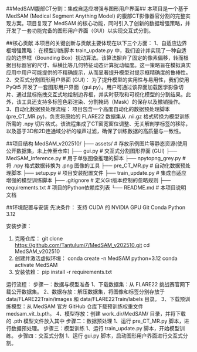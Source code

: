 ##MedSAM腹部CT分割：集成自适应增强与图形用户界面##
本项目是一个基于 MedSAM (Medical Segment Anything Model) 的腹部CT影像器官分割的完整实现方案。项目复现了 MedSAM 的核心功能，同时引入了创新的数据增强策略，并开发了一套功能完备的图形用户界面（GUI）以实现交互式分割。

##核心贡献
本项目的关键创新与贡献主要体现在以下三个方面：
1、自适应边界框增强策略：
在模型训练脚本 train_update.py 中，我们设计并实现了一种自适应的边界框（Bounding Box）扰动算法。该算法摒弃了固定的像素偏移，转而根据目标器官的尺寸、纵横比等几何特征动态计算扰动幅度。这一策略旨在模拟真实应用中用户可能提供的不精确提示，从而显著提升模型对提示框精确度的鲁棒性。
2、交互式分割图形用户界面 (GUI)：
为了提升模型的实用性与易用性，我们使用 PyQt5 开发了一套图形用户界面（gui.py）。用户可通过该界面加载医学影像切片、通过鼠标拖拽交互式地绘制边界框，并实时获取和可视化模型的分割结果。此外，该工具还支持多标签色彩渲染、分割掩码（Mask）的保存以及撤销操作。
3、自动化数据预处理流程：
项目包含一个高度自动化的数据预处理脚本 (pre_CT_MR.py)，负责将原始的 FLARE22 数据集从 .nii.gz 格式转换为模型训练所需的 .npy 切片格式。该流程集成了CT窗宽窗位调整、无关解剖学标签的移除，以及基于3D和2D连通域分析的噪声过滤，确保了训练数据的高质量与一致性。

##项目结构
MedSAM_v202510/
├── assets/                  # 存放示例图片等静态资源(使用公开数据集，未上传至仓库)
├── gui.py                   # 交互式分割图形界面 (GUI)
├── MedSAM_Inference.py      # 用于单张图像推理的脚本
├── npytopng_grey.py         # 将 .npy 格式数据转换为 .png 图像的工具
├── pre_CT_MR.py             # 自动化数据预处理脚本
├── setup.py                 # 项目安装配置文件
├── train_update.py          # 集成自适应增强的模型训练脚本
├── .gitignore               # 定义Git版本控制的忽略规则
├── requirements.txt         # 项目的Python依赖库列表
└── README.md                # 本项目说明文档

##环境配置与安装
先决条件：
支持 CUDA 的 NVIDIA GPU
Git
Conda
Python 3.12

安装步骤：
1. 克隆仓库：
git clone https://github.com/Tantulumi7/MedSAM_v202510.git
cd MedSAM_v202510
2. 创建并激活虚拟环境：
conda create -n MedSAM python=3.12
conda activate MedSAM
3. 安装依赖：
pip install -r requirements.txt

运行流程：
步骤一：数据与模型准备
1、下载数据集：从 FLARE22 挑战赛官网下载公开数据集。
2、数据存放：解压数据集，将图像和标签分别存放于 data/FLARE22Train/images 和 data/FLARE22Train/labels 目录。
3、下载预训练模型：从 MedSAM 官方 GitHub 仓库下载预训练权重文件 medsam_vit_b.pth。
4、模型存放：创建 work_dir/MedSAM/ 目录，并将下载的 .pth 模型文件放入其中
步骤二：数据预处理
1、运行 pre_CT_MR.py 脚本，进行数据预处理。
步骤三：模型训练
1、运行 train_update.py 脚本，开始模型训练。
步骤四：交互式分割
1、运行 gui.py 脚本，启动图形用户界面进行交互式分割。

